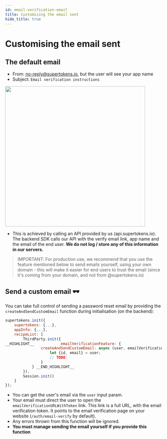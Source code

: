 ```yaml
---
id: email-verification-email
title: Customising the email sent
hide_title: true
---
```



# Customising the email sent

## The default email
- From: no-reply@supertokens.io, but the user will see your app name
- Subject: `Email verification instructions`

<img style="margin-left: 0px" width="450px" src="/docs/static/assets/emailpassword/email-verify-email.png" />

- This is achieved by calling an API provided by us (api.supertokens.io). The backend SDK calls our API with the verify email link, app name and the email of the end user. **We do not log / store any of this information in our servers.**

> IMPORTANT: For production use, we recommend that you use the feature mentioned below to send emails yourself, using your own domain - this will make it easier for end users to trust the email (since it's coming from your domain, and not from @supertokens.io)


## Send a custom email 🕶️

You can take full control of sending a password reset email by providing the `createAndSendCustomEmail` function during initialisation (on the backend):

<!--DOCUSAURUS_CODE_TABS-->
<!--NodeJS--> 
```js
supertokens.init({
    supertokens: {...},
    appInfo: {...},
    recipeList: [
        ThirdParty.init({
__HIGHLIGHT__            emailVerificationFeature: {
                createAndSendCustomEmail: async (user, emailVerificationURLWithToken) => {
                    let {id, email} = user;
                    // TODO:
                }
            } __END_HIGHLIGHT__
        }),
        Session.init()
    ]
});
```
<!--END_DOCUSAURUS_CODE_TABS-->

- You can get the user's email via the `user` input param.
- Your email must direct the user to open the `emailVerificationURLWithToken` link. This link is a full URL, with the email verification token. It points to the email verification page on your website (`/auth/email-verify` by default).
- Any errors thrown from this function will be ignored.
- **You must manage sending the email yourself if you provide this function**
